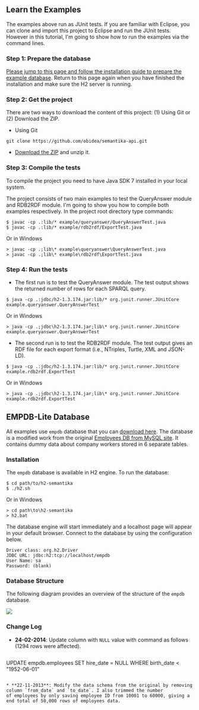 Learn the Examples
------------------

The examples above run as JUnit tests. If you are familiar with Eclipse, you can clone and import this project to Eclipse and run the JUnit tests. However in this tutorial, I'm going to show how to run the examples via the command lines.

### Step 1: Prepare the database

[Please jump to this page and follow the installation guide to prepare the example database](https://github.com/obidea/semantika-api/tree/master/example#empdb-lite-database). Return to this page again when you have finished the installation and make sure the H2 server is running.

### Step 2: Get the project

There are two ways to download the content of this project: (1) Using Git or (2) Download the ZIP.

* Using Git
```
git clone https://github.com/obidea/semantika-api.git
```

* [Download the ZIP](https://github.com/obidea/semantika-api/archive/master.zip) and unzip it.


### Step 3: Compile the tests

To compile the project you need to have Java SDK 7 installed in your local system. 

The project consists of two main examples to test the QueryAnswer module and RDB2RDF module. I'm going to show you how to compile both examples respectively. In the project root directory type commands:
```
$ javac -cp .:lib/* example/queryanswer/QueryAnswerTest.java
$ javac -cp .:lib/* example/rdb2rdf/ExportTest.java
```

Or in Windows
```
> javac -cp .;lib\* example\queryanswer\QueryAnswerTest.java
> javac -cp .;lib\* example\rdb2rdf\ExportTest.java
```

### Step 4: Run the tests

* The first run is to test the QueryAnswer module. The test output shows the returned number of rows for each SPARQL query.
```
$ java -cp .:jdbc/h2-1.3.174.jar:lib/* org.junit.runner.JUnitCore example.queryanswer.QueryAnswerTest
```
Or in Windows
```
> java -cp .;jdbc\h2-1.3.174.jar;lib\* org.junit.runner.JUnitCore example.queryanswer.QueryAnswerTest
```

* The second run is to test the RDB2RDF module. The test output gives an RDF file for each export format (i.e., NTriples, Turtle, XML and JSON-LD).
```
$ java -cp .:jdbc/h2-1.3.174.jar:lib/* org.junit.runner.JUnitCore example.rdb2rdf.ExportTest
```
Or in Windows
```
> java -cp .;jdbc\h2-1.3.174.jar;lib\* org.junit.runner.JUnitCore example.rdb2rdf.ExportTest
```

EMPDB-Lite Database
-------------------

All examples use `empdb` database that you can [download here](https://github.com/obidea/semantika-api/releases/download/v1.1/h2-semantika_24-02-2014.zip).
The database is a modified work from the original [Employees DB from MySQL site](http://dev.mysql.com/doc/employee/en/employees-introduction.html). It
contains dummy data about company workers stored in 6 separate tables.


### Installation

The `empdb` database is available in H2 engine. To run the database:
```
$ cd path/to/h2-semantika
$ ./h2.sh
```
Or in Windows
```
> cd path\to\h2-semantika
> h2.bat
```

The database engine will start immediately and a localhost page will appear in your default browser. Connect to the database by using the configuration below.

```
Driver class: org.h2.Driver
JDBC URL: jdbc:h2:tcp://localhost/empdb
User Name: sa
Password: (blank)
```


### Database Structure

The following diagram provides an overview of the structure of the `empdb` database.

![](https://raw.github.com/obidea/semantika-api/master/model/empdb.erd.png)


### Change Log

* **24-02-2014**: Update column with `NULL` value with command as follows (1294 rows were affected).
  ```
UPDATE empdb.employees SET hire_date = NULL WHERE birth_date < "1952-06-01"
```

* **22-11-2013**: Modify the data schema from the original by removing column `from_date` and `to_date`. I also trimmed the number
of employees by only saving employee ID from 10001 to 60000, giving a end total of 50,000 rows of employees data.
